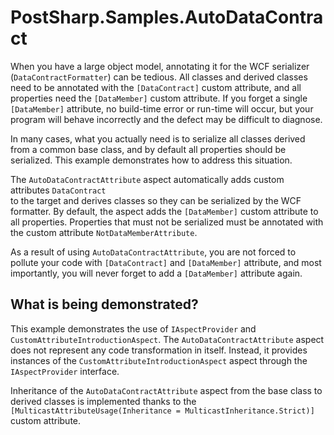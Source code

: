 ﻿# PostSharp.Samples.AutoDataContract

When you have a large object model, annotating it for the WCF serializer (`DataContractFormatter`)
can be tedious. All classes and derived classes need to be annotated with the `[DataContract]` custom
attribute, and all properties need the `[DataMember]` custom attribute. If you forget a single `[DataMember]` 
attribute, no build-time error or run-time will occur, but your program will behave incorrectly and the
defect may be difficult to diagnose.

In many cases, what you actually need is to serialize all classes derived from a common base class,
and by default all properties should be serialized. This example demonstrates how to address this situation.

The `AutoDataContractAttribute` aspect automatically adds custom attributes `DataContract`  
to the target and derives classes so they can be serialized by the WCF formatter. By default, the aspect
adds the `[DataMember]` custom attribute to all properties. Properties that must not be serialized must be 
annotated with the custom attribute `NotDataMemberAttribute`.

As a result of using `AutoDataContractAttribute`, you are not forced to pollute your code with
`[DataContract]` and `[DataMember]` attribute, and most importantly, you will never forget to 
add a `[DataMember]` attribute again.

## What is being demonstrated?

This example demonstrates the use of `IAspectProvider` and `CustomAttributeIntroductionAspect`. The
`AutoDataContractAttribute` aspect does not represent any code transformation in itself. Instead, it
provides instances of the `CustomAttributeIntroductionAspect` aspect through the `IAspectProvider`
interface.

Inheritance of the `AutoDataContractAttribute` aspect from the base class to derived classes is
implemented thanks to the `[MulticastAttributeUsage(Inheritance = MulticastInheritance.Strict)]`
custom attribute.
